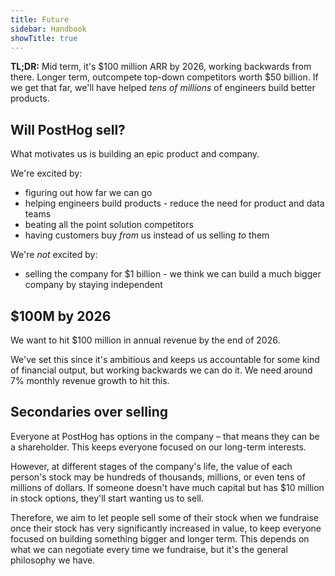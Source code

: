 ```yaml
---
title: Future
sidebar: Handbook
showTitle: true
---
```


**TL;DR:** Mid term, it's $100 million ARR by 2026, working backwards from there. Longer term, outcompete top-down competitors worth $50 billion. If we get that far, we'll have helped _tens of millions_ of engineers build better products.

## Will PostHog sell?

What motivates us is building an epic product and company.

We're excited by:

* figuring out how far we can go
* helping engineers build products - reduce the need for product and data teams
* beating all the point solution competitors
* having customers buy _from_ us instead of us selling _to_ them

We're *not* excited by:

* selling the company for $1 billion - we think we can build a much bigger company by staying independent

## $100M by 2026

We want to hit $100 million in annual revenue by the end of 2026.

We've set this since it's ambitious and keeps us accountable for some kind of financial output, but working backwards we can do it. We need around 7% monthly revenue growth to hit this.

## Secondaries over selling

Everyone at PostHog has options in the company – that means they can be a shareholder. This keeps everyone focused on our long-term interests.

However, at different stages of the company's life, the value of each person's stock may be hundreds of thousands, millions, or even tens of millions of dollars. If someone doesn't have much capital but has $10 million in stock options, they'll start wanting us to sell.

Therefore, we aim to let people sell some of their stock when we fundraise once their stock has very significantly increased in value, to keep everyone focused on building something bigger and longer term. This depends on what we can negotiate every time we fundraise, but it's the general philosophy we have.